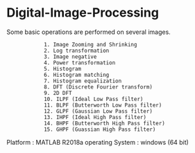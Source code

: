 # Digital-Image-Processing

Some basic operations are performed on several images.

                1. Image Zooming and Shrinking
                2. Log transformation
                3. Image negative
                4. Power transformation
                5. Histogram
                6. Histogram matching
                7. Histogram equalization
                8. DFT (Discrete Fourier transform)
                9. 2D DFT
                10. ILPF (Ideal Low Pass filter)
                11. BLPF (Butterworth Low Pass filter)
                12. GLPF (Gaussian Low Pass filter)
                13. IHPF (Ideal High Pass filter)
                14. BHPF (Butterworth High Pass filter)
                15. GHPF (Guassian High Pass filter)
                
Platform : MATLAB R2018a 
operating System : windows (64 bit)
                
